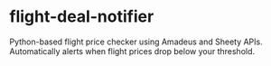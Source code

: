 # flight-deal-notifier
Python-based flight price checker using Amadeus and Sheety APIs. Automatically alerts when flight prices drop below your threshold.
